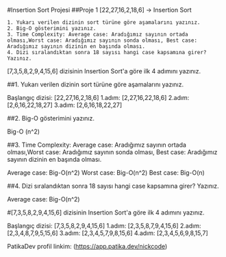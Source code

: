 #Insertion Sort Projesi
##Proje 1
[22,27,16,2,18,6] -> Insertion Sort

    1. Yukarı verilen dizinin sort türüne göre aşamalarını yazınız.
    2. Big-O gösterimini yazınız.
    3. Time Complexity: Average case: Aradığımız sayının ortada olması,Worst case: Aradığımız sayının sonda olması, Best case: Aradığımız sayının dizinin en başında olması.
    4. Dizi sıralandıktan sonra 18 sayısı hangi case kapsamına girer? Yazınız.


[7,3,5,8,2,9,4,15,6] dizisinin Insertion Sort'a göre ilk 4 adımını yazınız.

##1. Yukarı verilen dizinin sort türüne göre aşamalarını yazınız.

Başlangıç dizisi: [22,27,16,2,18,6]
1.adım: [2,27,16,22,18,6] 
2.adım: [2,6,16,22,18,27]
3.adım: [2,6,16,18,22,27]

##2. Big-O gösterimini yazınız.

Big-O (n^2)

##3. Time Complexity: Average case: Aradığımız sayının ortada olması,Worst case: Aradığımız sayının sonda olması, Best case: Aradığımız sayının dizinin en başında olması.

Average case: Big-O(n^2)
Worst case: Big-O(n^2)
Best case: Big-O(n)

##4. Dizi sıralandıktan sonra 18 sayısı hangi case kapsamına girer? Yazınız.

Average case: Big-O(n^2)

#[7,3,5,8,2,9,4,15,6] dizisinin Insertion Sort'a göre ilk 4 adımını yazınız.

Başlangıç dizisi: [7,3,5,8,2,9,4,15,6]
1.adım: [2,3,5,8,7,9,4,15,6]
2.adım: [2,3,4,8,7,9,5,15,6]
3.adım: [2,3,4,5,7,9,8,15,6]
4.adım: [2,3,4,5,6,9,8,15,7]

PatikaDev profil linkim:
(https://app.patika.dev/nickcode)

